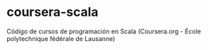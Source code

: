 # coursera-scala
Código de cursos de programación en Scala (Coursera.org - École polytechnique fédérale de Lausanne)
